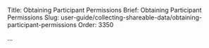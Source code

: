 Title: Obtaining Participant Permissions
Brief: Obtaining Participant Permissions
Slug: user-guide/collecting-shareable-data/obtaining-participant-permissions
Order: 3350

...
